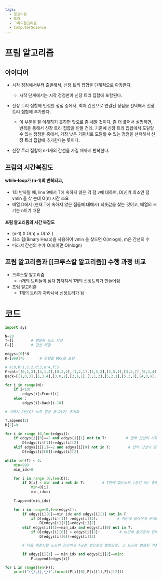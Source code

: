```yaml
---
tags:
  - 알고리즘
  - 트리
  - 그리디알고리즘
  - ComputerScience
---
```

# 프림 알고리즘

## 아이디어

- 시작 정점에서부터 출발해서, 신장 트리 집합을 단계적으로 확장한다. 
    - 시작 단계에서는 시작 정점만이 신장 트리 집합에 포함된다.


- 신장 트리 집합에 인접한 정점 중에서, 최저 간선으로 연결된 정점을 선택해서 신장 트리 집합에 추가한다.   
    - 이 부분을 잘 이해하지 못하면 앞으로 좀 헤맬 것이다. 좀 더 풀어서 설명하면, 반복을 통해서 신장 트리 집합을 만들 건데, 기존에 신장 트리 집합에서 도달할 수 있는 정점들 중에서, 가장 낮은 가중치로 도달할 수 있는 정점을 선택해서 신장 트리 집합에 추가한다는 뜻이다. 


- 신장 트리 집합이 n-1개의 간선을 가질 때까지 반복한다.


## 프림의 시간복잡도

####  while-loop가 (n-1)회 반복되고, 

- 1회 반복될 때, line 9에서 T에 속하지 않은 각 점 v에 대하여, D[v]가 최소인 점 vmin 을 찾 는데 O(n) 시간 소요 
- 배열 D에서 (현재 T에 속하지 않은 점들에 대해서) 최솟값을 찾는 것이고, 배열의 크기는 n이기 때문 
#### 프림 알고리즘의 시간 복잡도

- (n-1) X O(n) = O(n2 ) 
- 최소 힙(Binary Heap)을 사용하여 vmin 을 찾으면 O(mlogn), m은 간선의 수
- 따라서 간선의 수가 O(n)이면 O(nlogn)


## 프림 알고리즘과 [[크루스칼 알고리즘]] 수행 과정 비교

-  크루스칼 알고리즘
	- n개의 트리들이 점차 합쳐져서 1개의 신장트리가 만들어짐
-  프림 알고리즘
	-  1개의 트리가 자라나서 신장트리가 됨


# 코드

```python
import sys

N=20
T=[]        # 방문한 노드 저장
F=[]        # 간선 저장

edgys=[0]*N    
D=[999]*6       # 무한을 999로 표현

# a:0,b:1,c:2,d:3,e:4,f:5
Front=[[0,1,3],[3,1,4],[0,3,2],[1,2,1],[1,5,2],[2,5,1],[3,5,7],[0,4,4],[3,4,5],[4,5,9]]
Back=[[1,0,3],[1,3,4],[3,0,2],[2,1,1],[5,1,2],[5,2,1],[5,3,7],[4,0,4],[4,3,5],[5,4,9]]

for i in range(N):
    if i<10:
        edgys[i]=Front[i]
    else :
        edgys[i]=Back[i-10]

# 시작시 2번(C) 노드 방문 후 D[2] 초기화

T.append(2)
D[2]=0

for i in range (0,len(edgys)):
    if edgys[i][0]==2 and edgys[i][1] not in T:         # 만약 간선의 시작이 2이고 ,끝이 T 공간의 밖에있으면
        D[edgys[i][1]]=edgys[i][2]
    elif edgys[i][1]==2 and edgys[i][0] not in T:        # 만약 간선의 끝이 2이고 ,끝이 T 공간의 밖에있으면
        D[edgys[i][0]]=edgys[i][2]

while len(T) < 6:
    min=999
    min_idx=0

    for i in range (0,len(D)):
        if D[i] < min and i not in T:        # T안에 없는노드 (공간 밖) 중에서 가장 작은 가중치를 가지는 노드찾기
            min=D[i]
            min_idx=i
            
    T.append(min_idx)

    for i in range(0,len(edgys)):
        if edgys[i][0]==min_idx and edgys[i][1] not in T:
            if D[edgys[i][1]] >edgys[i][2]:         # 이번에 들어온게 원래있던 가중치보다 작으면 갱신
                D[edgys[i][1]]=edgys[i][2]
        elif edgys[i][1]==min_idx and edgys[i][0] not in T:
            if D[edgys[i][0]] > edgys[i][2]:         # 이번에 들어온게 원래있던 가중치보다 작으면 갱신
                D[edgys[i][0]]=edgys[i][2]

        # 다음 확장시킬 노드의 간선이고 T공간 밖으로의 방향으로, 그 노드와 연결된 가장 작은 가중치의 라인을 연결

        if edgys[i][1] == min_idx and edgys[i][2]==min:
            F.append(edgys[i])

for i in range(len(F)):
    print("({},{},{})".format(F[i][0],F[i][1],F[i][2]))
```